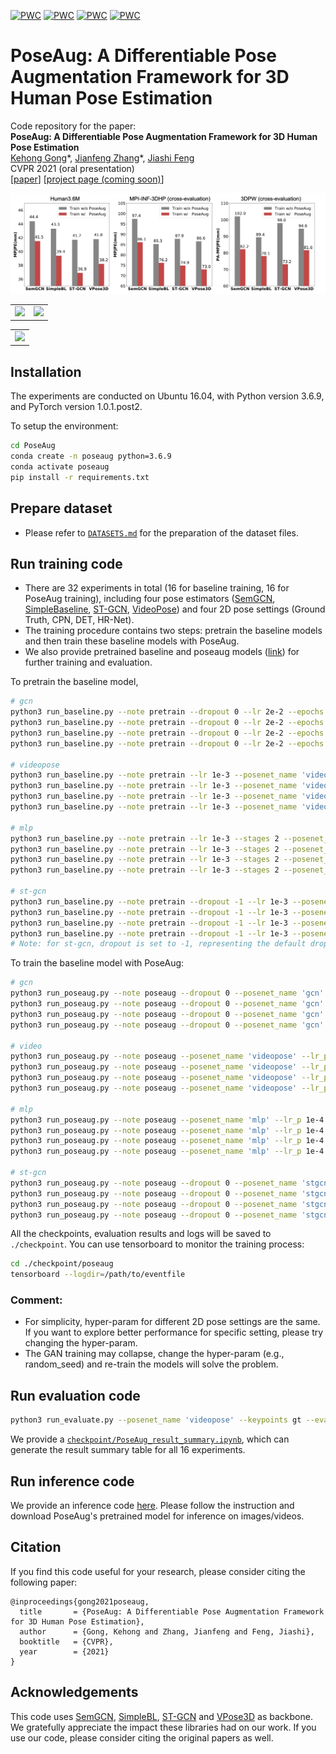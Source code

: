 [![PWC](https://img.shields.io/endpoint.svg?url=https://paperswithcode.com/badge/poseaug-a-differentiable-pose-augmentation/weakly-supervised-3d-human-pose-estimation-on)](https://paperswithcode.com/sota/weakly-supervised-3d-human-pose-estimation-on?p=paper/poseaug-a-differentiable-pose-augmentation)
[![PWC](https://img.shields.io/endpoint.svg?url=https://paperswithcode.com/badge/poseaug-a-differentiable-pose-augmentation/monocular-3d-human-pose-estimation-on-human3)](https://paperswithcode.com/sota/monocular-3d-human-pose-estimation-on-human3?p=poseaug-a-differentiable-pose-augmentation)
[![PWC](https://img.shields.io/endpoint.svg?url=https://paperswithcode.com/badge/poseaug-a-differentiable-pose-augmentation/3d-human-pose-estimation-on-human36m)](https://paperswithcode.com/sota/3d-human-pose-estimation-on-human36m?p=poseaug-a-differentiable-pose-augmentation)
[![PWC](https://img.shields.io/endpoint.svg?url=https://paperswithcode.com/badge/poseaug-a-differentiable-pose-augmentation/3d-human-pose-estimation-on-mpi-inf-3dhp)](https://paperswithcode.com/sota/3d-human-pose-estimation-on-mpi-inf-3dhp?p=poseaug-a-differentiable-pose-augmentation)


# PoseAug: A Differentiable Pose Augmentation Framework for 3D Human Pose Estimation
Code repository for the paper:  
**PoseAug: A Differentiable Pose Augmentation Framework for 3D Human Pose Estimation**  
[Kehong Gong](https://www.ece.nus.edu.sg/lv/index.html)\*, [Jianfeng Zhang](https://jeff95.me/)\*, [Jiashi Feng](https://sites.google.com/site/jshfeng/)  
CVPR 2021 (oral presentation)  
[[paper](https://arxiv.org/pdf/2105.02465.pdf)] [[project page (coming soon)](https://jeff95.me/)]

![alt text](assets/teaser_final.png)

<table style="border:0px">
   <tr>
       <td><img src="assets/demo1.gif" frame=void rules=none></td>
       <td><img src="assets/demo2.gif" frame=void rules=none></td>
   </tr>
</table>

<table style="border:0px">
   <tr>
       <td><img src="assets/sub_outdoors_fencing.gif" frame=void rules=none></td>
   </tr>
</table>


## Installation
The experiments are conducted on Ubuntu 16.04, with Python version 3.6.9, and PyTorch version 1.0.1.post2.

To setup the environment:
```sh
cd PoseAug
conda create -n poseaug python=3.6.9
conda activate poseaug
pip install -r requirements.txt
```

## Prepare dataset
* Please refer to [`DATASETS.md`](./DATASETS.md) for the preparation of the dataset files. 

## Run training code  
* There are 32 experiments in total (16 for baseline training, 16 for PoseAug training), 
including four pose estimators ([SemGCN](https://github.com/garyzhao/SemGCN), [SimpleBaseline](https://github.com/una-dinosauria/3d-pose-baseline), [ST-GCN](https://github.com/vanoracai/Exploiting-Spatial-temporal-Relationships-for-3D-Pose-Estimation-via-Graph-Convolutional-Networks), [VideoPose](https://github.com/facebookresearch/VideoPose3D))
and four 2D pose settings (Ground Truth, CPN, DET, HR-Net).
* The training procedure contains two steps: pretrain the baseline models and then train these baseline models with PoseAug.
* We also provide pretrained baseline and poseaug models ([link](https://drive.google.com/drive/folders/1mLttbyZxsRdN5kw1IRdzZozyfndhV3Wh)) for further training and evaluation.

To pretrain the baseline model, 
```sh
# gcn
python3 run_baseline.py --note pretrain --dropout 0 --lr 2e-2 --epochs 100 --posenet_name 'gcn' --checkpoint './checkpoint/pretrain_baseline' --keypoints gt
python3 run_baseline.py --note pretrain --dropout 0 --lr 2e-2 --epochs 100 --posenet_name 'gcn' --checkpoint './checkpoint/pretrain_baseline' --keypoints cpn_ft_h36m_dbb
python3 run_baseline.py --note pretrain --dropout 0 --lr 2e-2 --epochs 100 --posenet_name 'gcn' --checkpoint './checkpoint/pretrain_baseline' --keypoints detectron_ft_h36m
python3 run_baseline.py --note pretrain --dropout 0 --lr 2e-2 --epochs 100 --posenet_name 'gcn' --checkpoint './checkpoint/pretrain_baseline' --keypoints hr

# videopose
python3 run_baseline.py --note pretrain --lr 1e-3 --posenet_name 'videopose' --checkpoint './checkpoint/pretrain_baseline' --keypoints gt
python3 run_baseline.py --note pretrain --lr 1e-3 --posenet_name 'videopose' --checkpoint './checkpoint/pretrain_baseline' --keypoints cpn_ft_h36m_dbb
python3 run_baseline.py --note pretrain --lr 1e-3 --posenet_name 'videopose' --checkpoint './checkpoint/pretrain_baseline' --keypoints detectron_ft_h36m
python3 run_baseline.py --note pretrain --lr 1e-3 --posenet_name 'videopose' --checkpoint './checkpoint/pretrain_baseline' --keypoints hr

# mlp
python3 run_baseline.py --note pretrain --lr 1e-3 --stages 2 --posenet_name 'mlp' --checkpoint './checkpoint/pretrain_baseline' --keypoints gt
python3 run_baseline.py --note pretrain --lr 1e-3 --stages 2 --posenet_name 'mlp' --checkpoint './checkpoint/pretrain_baseline' --keypoints cpn_ft_h36m_dbb
python3 run_baseline.py --note pretrain --lr 1e-3 --stages 2 --posenet_name 'mlp' --checkpoint './checkpoint/pretrain_baseline' --keypoints detectron_ft_h36m
python3 run_baseline.py --note pretrain --lr 1e-3 --stages 2 --posenet_name 'mlp' --checkpoint './checkpoint/pretrain_baseline' --keypoints hr

# st-gcn
python3 run_baseline.py --note pretrain --dropout -1 --lr 1e-3 --posenet_name 'stgcn' --checkpoint './checkpoint/pretrain_baseline' --keypoints gt
python3 run_baseline.py --note pretrain --dropout -1 --lr 1e-3 --posenet_name 'stgcn' --checkpoint './checkpoint/pretrain_baseline' --keypoints cpn_ft_h36m_dbb
python3 run_baseline.py --note pretrain --dropout -1 --lr 1e-3 --posenet_name 'stgcn' --checkpoint './checkpoint/pretrain_baseline' --keypoints detectron_ft_h36m
python3 run_baseline.py --note pretrain --dropout -1 --lr 1e-3 --posenet_name 'stgcn' --checkpoint './checkpoint/pretrain_baseline' --keypoints hr
# Note: for st-gcn, dropout is set to -1, representing the default dropout setting used in the original code (different layers using different dropout values).

```
To train the baseline model with PoseAug:
```sh
# gcn
python3 run_poseaug.py --note poseaug --dropout 0 --posenet_name 'gcn' --lr_p 1e-3 --checkpoint './checkpoint/poseaug' --keypoints gt
python3 run_poseaug.py --note poseaug --dropout 0 --posenet_name 'gcn' --lr_p 1e-3 --checkpoint './checkpoint/poseaug' --keypoints cpn_ft_h36m_dbb
python3 run_poseaug.py --note poseaug --dropout 0 --posenet_name 'gcn' --lr_p 1e-3 --checkpoint './checkpoint/poseaug' --keypoints detectron_ft_h36m
python3 run_poseaug.py --note poseaug --dropout 0 --posenet_name 'gcn' --lr_p 1e-3 --checkpoint './checkpoint/poseaug' --keypoints hr

# video
python3 run_poseaug.py --note poseaug --posenet_name 'videopose' --lr_p 1e-4 --checkpoint './checkpoint/poseaug' --keypoints gt
python3 run_poseaug.py --note poseaug --posenet_name 'videopose' --lr_p 1e-4 --checkpoint './checkpoint/poseaug' --keypoints cpn_ft_h36m_dbb
python3 run_poseaug.py --note poseaug --posenet_name 'videopose' --lr_p 1e-4 --checkpoint './checkpoint/poseaug' --keypoints detectron_ft_h36m
python3 run_poseaug.py --note poseaug --posenet_name 'videopose' --lr_p 1e-4 --checkpoint './checkpoint/poseaug' --keypoints hr

# mlp
python3 run_poseaug.py --note poseaug --posenet_name 'mlp' --lr_p 1e-4 --stages 2 --checkpoint './checkpoint/poseaug' --keypoints gt
python3 run_poseaug.py --note poseaug --posenet_name 'mlp' --lr_p 1e-4 --stages 2 --checkpoint './checkpoint/poseaug' --keypoints cpn_ft_h36m_dbb
python3 run_poseaug.py --note poseaug --posenet_name 'mlp' --lr_p 1e-4 --stages 2 --checkpoint './checkpoint/poseaug' --keypoints detectron_ft_h36m
python3 run_poseaug.py --note poseaug --posenet_name 'mlp' --lr_p 1e-4 --stages 2 --checkpoint './checkpoint/poseaug' --keypoints hr

# st-gcn
python3 run_poseaug.py --note poseaug --dropout 0 --posenet_name 'stgcn' --lr_p 1e-4 --checkpoint './checkpoint/poseaug' --keypoints gt
python3 run_poseaug.py --note poseaug --dropout 0 --posenet_name 'stgcn' --lr_p 1e-4 --checkpoint './checkpoint/poseaug' --keypoints cpn_ft_h36m_dbb
python3 run_poseaug.py --note poseaug --dropout 0 --posenet_name 'stgcn' --lr_p 1e-4 --checkpoint './checkpoint/poseaug' --keypoints detectron_ft_h36m
python3 run_poseaug.py --note poseaug --dropout 0 --posenet_name 'stgcn' --lr_p 1e-4 --checkpoint './checkpoint/poseaug' --keypoints hr

```
All the checkpoints, evaluation results and logs will be saved to `./checkpoint`. You can use tensorboard to monitor the training process:
```sh
cd ./checkpoint/poseaug
tensorboard --logdir=/path/to/eventfile
```

### Comment:
* For simplicity, hyper-param for different 2D pose settings are the same. If you want to explore better performance for specific setting, please try changing the hyper-param. 
* The GAN training may collapse, change the hyper-param (e.g., random_seed) and re-train the models will solve the problem.


## Run evaluation code
```sh
python3 run_evaluate.py --posenet_name 'videopose' --keypoints gt --evaluate '/path/to/checkpoint'
```
We provide a [`checkpoint/PoseAug_result_summary.ipynb`](./checkpoint/PoseAug_result_summary.ipynb), which can generate the result summary table for all 16 experiments.

## Run inference code
We provide an inference code [here](https://github.com/Garfield-kh/PoseTriplet/tree/main/estimator_inference). Please follow the instruction and download PoseAug's pretrained model for inference on images/videos.

## Citation
If you  find this code useful for your research, please consider citing the following paper:

    @inproceedings{gong2021poseaug,
      title       = {PoseAug: A Differentiable Pose Augmentation Framework for 3D Human Pose Estimation},
      author      = {Gong, Kehong and Zhang, Jianfeng and Feng, Jiashi},
      booktitle   = {CVPR},
      year        = {2021}
    }

## Acknowledgements
This code uses [SemGCN](https://github.com/garyzhao/SemGCN), [SimpleBL](https://github.com/una-dinosauria/3d-pose-baseline), [ST-GCN](https://github.com/vanoracai/Exploiting-Spatial-temporal-Relationships-for-3D-Pose-Estimation-via-Graph-Convolutional-Networks) and [VPose3D](https://github.com/facebookresearch/VideoPose3D) as backbone. We gratefully appreciate the impact these libraries had on our work. If you use our code, please consider citing the original papers as well.
